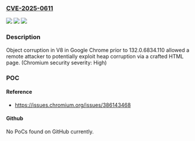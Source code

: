 ### [CVE-2025-0611](https://cve.mitre.org/cgi-bin/cvename.cgi?name=CVE-2025-0611)
![](https://img.shields.io/static/v1?label=Product&message=Chrome&color=blue)
![](https://img.shields.io/static/v1?label=Version&message=132.0.6834.110%3C%20132.0.6834.110%20&color=brighgreen)
![](https://img.shields.io/static/v1?label=Vulnerability&message=Object%20corruption&color=brighgreen)

### Description

Object corruption in V8 in Google Chrome prior to 132.0.6834.110 allowed a remote attacker to potentially exploit heap corruption via a crafted HTML page. (Chromium security severity: High)

### POC

#### Reference
- https://issues.chromium.org/issues/386143468

#### Github
No PoCs found on GitHub currently.

